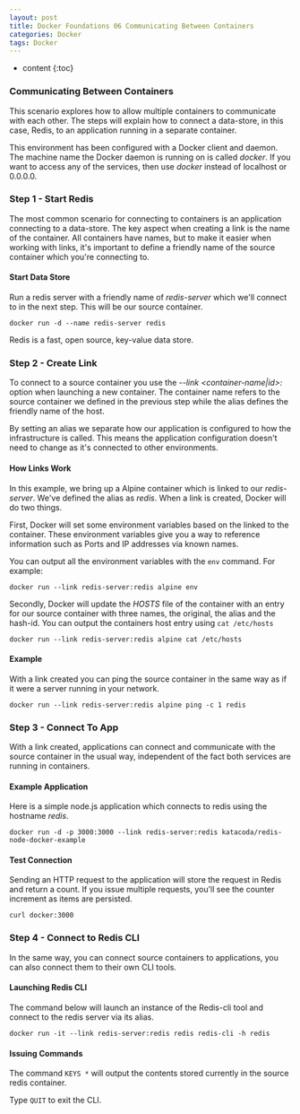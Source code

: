 ```yaml
---
layout: post
title: Docker Foundations 06 Communicating Between Containers
categories: Docker
tags: Docker
---
```


* content
{:toc}



### Communicating Between Containers

This scenario explores how to allow multiple containers to 
communicate with each other. The steps will explain how to connect a 
data-store, in this case, Redis, to an application running in a separate
 container.

This environment has been configured with a Docker client and 
daemon. The machine name the Docker daemon is running on is called *docker*.  If you want to access any of the services, then use *docker* instead of localhost or 0.0.0.0.



### Step 1 - Start Redis

The most common scenario for connecting to containers is an 
application connecting to a data-store. The key aspect when creating a 
link is the name of the container. All containers have names, but to 
make it easier when working with links, it's important to define a 
friendly name of the source container which you're connecting to.

#### Start Data Store

Run a redis server with a friendly name of *redis-server* which we'll connect to in the next step. This will be our source container.

`docker run -d --name redis-server redis`



Redis is a fast, open source, key-value data store.


        

### Step 2 - Create Link

To connect to a source container you use the *--link <container-name|id>:<alias>*
 option when launching a new container. The container name refers to the
 source container we defined in the previous step while the alias 
defines the friendly name of the host.

By setting an alias we separate how our application is configured to 
how the infrastructure is called. This means the application 
configuration doesn't need to change as it's connected to other 
environments.

#### How Links Work

In this example, we bring up a Alpine container which is linked to our *redis-server*. We've defined the alias as *redis*. When a link is created, Docker will do two things.

First, Docker will set some environment variables based on the linked
 to the container. These environment variables give you a way to 
reference information such as Ports and IP addresses via known names.

You can output all the environment variables with the `env` command. For example:

`docker run --link redis-server:redis alpine env`

Secondly, Docker will update the *HOSTS* file of the container
 with an entry for our source container with three names, the original, 
the alias and the hash-id. You can output the containers host entry 
using `cat /etc/hosts`

`docker run --link redis-server:redis alpine cat /etc/hosts`

#### Example

With a link created you can ping the source container in the same way as if it were a server running in your network.

`docker run --link redis-server:redis alpine ping -c 1 redis`


        

### Step 3 - Connect To App

With a link created, applications can connect and communicate 
with the source container in the usual way, independent of the fact both
 services are running in containers.

#### Example Application

Here is a simple node.js application which connects to redis using the hostname *redis*.

`docker run -d -p 3000:3000 --link redis-server:redis katacoda/redis-node-docker-example`

#### Test Connection

Sending an HTTP request to the application will store the request in 
Redis and return a count. If you issue multiple requests, you'll see the
 counter increment as items are persisted.

`curl docker:3000`


    

### Step 4 - Connect to Redis CLI

In the same way, you can connect source containers to applications, you can also connect them to their own CLI tools.

#### Launching Redis CLI

The command below will launch an instance of the Redis-cli tool and connect to the redis server via its alias.

`docker run -it --link redis-server:redis redis redis-cli -h redis`

#### Issuing Commands

The command `KEYS *` will output the contents stored currently in the source redis container.

Type `QUIT` to exit the CLI.

 